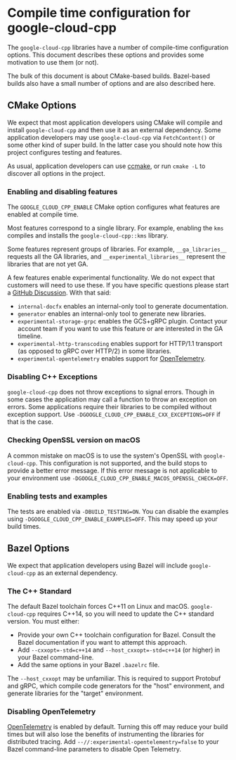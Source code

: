 # Compile time configuration for google-cloud-cpp

The `google-cloud-cpp` libraries have a number of compile-time configuration
options. This document describes these options and provides some motivation
to use them (or not).

The bulk of this document is about CMake-based builds. Bazel-based builds also
have a small number of options and are also described here.

## CMake Options

We expect that most application developers using CMake will compile and install
`google-cloud-cpp` and then use it as an external dependency. Some application
developers may use `google-cloud-cpp` via `FetchContent()` or some other kind
of super build. In the latter case you should note how this project configures
testing and features.

As usual, application developers can use [ccmake], or run `cmake -L` to discover
all options in the project.

### Enabling and disabling features

The `GOOGLE_CLOUD_CPP_ENABLE` CMake option configures what features are enabled
at compile time.

Most features correspond to a single library. For example,
enabling the `kms` compiles and installs the `google-cloud-cpp::kms` library.

Some features represent groups of libraries. For example, `__ga_libraries__`
requests all the GA libraries, and `__experimental_libraries__` represent the
libraries that are not yet GA.

A few features enable experimental functionality. We do not expect that
customers will need to use these. If you have specific questions please start
a [GitHub Discussion]. With that said:

- `internal-docfx` enables an internal-only tool to generate documentation.
- `generator` enables an internal-only tool to generate new libraries.
- `experimental-storage-grpc` enables the GCS+gRPC plugin. Contact your account
  team if you want to use this feature or are interested in the GA timeline.
- `experimental-http-transcoding` enables support for HTTP/1.1 transport (as
  opposed to gRPC over HTTP/2) in some libraries.
- `experimental-opentelemetry` enables support for [OpenTelemetry].

### Disabling C++ Exceptions

`google-cloud-cpp` does not throw exceptions to signal errors. Though in some
cases the application may call a function to throw an exception on errors.
Some applications require their libraries to be compiled without exception
support. Use `-DGOOGLE_CLOUD_CPP_ENABLE_CXX_EXCEPTIONS=OFF` if that is the
case.

### Checking OpenSSL version on macOS

A common mistake on macOS is to use the system's OpenSSL with
`google-cloud-cpp`. This configuration is not supported, and the build stops to
provide a better error message. If this error message is not applicable to your
environment use `-DGOOGLE_CLOUD_CPP_ENABLE_MACOS_OPENSSL_CHECK=OFF`.

### Enabling tests and examples

The tests are enabled via `-DBUILD_TESTING=ON`. You can disable the examples
using  `-DGOOGLE_CLOUD_CPP_ENABLE_EXAMPLES=OFF`. This may speed up your build
times.

## Bazel Options

We expect that application developers using Bazel will include
`google-cloud-cpp` as an external dependency.

### The C++ Standard

The default Bazel toolchain forces C++11 on Linux and macOS. `google-cloud-cpp`
requires C++14, so you will need to update the C++ standard version. You must
either:

- Provide your own C++ toolchain configuration for Bazel. Consult the Bazel
  documentation if you want to attempt this approach.
- Add `--cxxopt=-std=c++14` and `--host_cxxopt=-std=c++14` (or higher) in your
  Bazel command-line.
- Add the same options in your Bazel `.bazelrc` file.

The `--host_cxxopt` may be unfamiliar. This is required to support Protobuf
and gRPC, which compile code generators for the "host" environment, and
generate libraries for the "target" environment.

### Disabling OpenTelemetry

[OpenTelemetry] is enabled by default.  Turning this off may reduce your build
times but will also lose the benefits of instrumenting the libraries for
distributed tracing.  Add `--//:experimental-opentelementry=false` to your
Bazel command-line parameters to disable Open Telemetry.

[ccmake]: https://cmake.org/cmake/help/latest/manual/ccmake.1.html
[github discussion]: https://github.com/googleapis/google-cloud-cpp/discussions
[opentelemetry]: https://opentelemetry.io/
